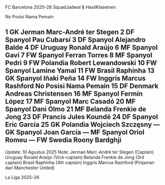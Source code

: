 FC Barcelona 2025–26
SquadJadwal & HasilKlasemen

No	Posisi	Nama Pemain

1	GK	Jerman Marc-André ter Stegen
2	DF	Spanyol Pau Cubarsí
3	DF	Spanyol Alejandro Balde
4	DF	Uruguay Ronald Araújo
6	MF	Spanyol Gavi
7	FW	Spanyol Ferran Torres
8	MF	Spanyol Pedri
9	FW	Polandia Robert Lewandowski
10	FW	Spanyol Lamine Yamal
11	FW	Brasil Raphinha
13	GK	Spanyol Iñaki Peña
14	FW	Inggris Marcus Rashford
No	Posisi	Nama Pemain
15	DF	Denmark Andreas Christensen
16	MF	Spanyol Fermín López
17	MF	Spanyol Marc Casadó
20	MF	Spanyol Dani Olmo
21	MF	Belanda Frenkie de Jong
23	DF	Prancis Jules Koundé
24	DF	Spanyol Eric García
25	GK	Polandia Wojciech Szczęsny
—	GK	Spanyol Joan García
—	MF	Spanyol Oriol Romeu
—	FW	Swedia Roony Bardghji
-
Update: 10 Agustus 2025
Note:
Jerman Marc-André ter Stegen (Captain)
Uruguay Ronald Araújo (Vice-captain)
Belanda Frenkie de Jong (3rd captain)
Brasil Raphinha (4th captain)
Inggris Marcus Rashford (Pinjaman dari Manchester United)

La Liga 2025–26
